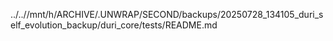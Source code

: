 ../..//mnt/h/ARCHIVE/.UNWRAP/SECOND/backups/20250728_134105_duri_self_evolution_backup/duri_core/tests/README.md